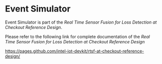 
# Event Simulator
Event Simulator is part of the *Real Time Sensor Fusion for Loss Detection at Checkout Reference Design*.

Please refer to the following link for complete documentation of the *Real Time Sensor Fusion for Loss Detection at Checkout Reference Design*

https://pages.github.com/intel-iot-devkit/rtsf-at-checkout-reference-design/